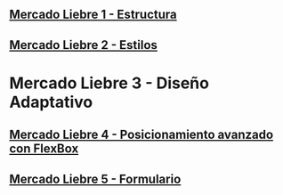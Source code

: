 ## [Mercado Liebre 1 - Estructura](https://github.com/DiazJose01/mercadoLiebre/tree/master)

## [Mercado Liebre 2 - Estilos](https://github.com/DiazJose01/mercadoLiebre/tree/ML2)
# Mercado Liebre 3 - Diseño Adaptativo

## [Mercado Liebre 4 - Posicionamiento avanzado con FlexBox](https://github.com/DiazJose01/mercadoLiebre/tree/ML4)
## [Mercado Liebre 5 - Formulario](https://github.com/DiazJose01/mercadoLiebre/tree/ML5)
 